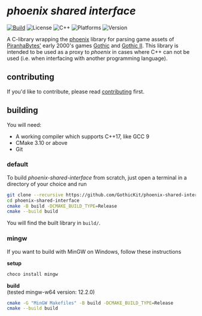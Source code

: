 # _phoenix shared interface_

[![Build](https://img.shields.io/github/actions/workflow/status/GothicKit/phoenix-shared-interface/build.yml?label=Build&branch=main)](https://img.shields.io/github/actions/workflow/status/GothicKit/phoenix-shared-interface/build.yml)
![License](https://img.shields.io/github/license/GothicKit/phoenix-shared-interface?label=License&color=important)
![C++](https://img.shields.io/static/v1?label=C%2B%2B&message=17&color=informational)
![Platforms](https://img.shields.io/static/v1?label=Supports&message=GCC%20|%20MinGW-w64%20|%20Clang%20|%20MSVC%20|%20Apple%20Clang&color=blueviolet)
![Version](https://img.shields.io/github/v/tag/GothicKit/phoenix-shared-interface?label=Version&sort=semver)

A C-library wrapping the [phoenix](https://github.com/lmichaelis/phoenix) library for parsing game assets of
[PiranhaBytes'](https://www.piranha-bytes.com/) early 2000's games [Gothic](https://en.wikipedia.org/wiki/Gothic_(video_game))
and [Gothic II](https://en.wikipedia.org/wiki/Gothic_II). This library is intended to be used as a proxy to _phoenix_ in
cases where C++ can not be used (i.e. when interfacing with another programming language).

## contributing

If you'd like to contribute, please read [contributing](contributing.md) first.

## building

You will need:

* A working compiler which supports C++17, like GCC 9
* CMake 3.10 or above
* Git

### default
To build _phoenix-shared-interface_ from scratch, just open a terminal in a directory of your choice and run

```bash
git clone --recursive https://github.com/GothicKit/phoenix-shared-interface
cd phoenix-shared-interface
cmake -B build -DCMAKE_BUILD_TYPE=Release
cmake --build build
```

You will find the built library in `build/`.


### mingw

If you want to build with MinGW on Windows, follow these instructions

**setup**
```sh
choco install mingw
```

**build**  
(tested mingw-w64 version: 12.2.0)
```sh
cmake -G "MinGW Makefiles" -B build -DCMAKE_BUILD_TYPE=Release
cmake --build build
```
